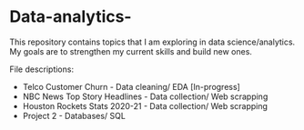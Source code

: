 # Data-analytics-
This repository contains topics that I am exploring in data science/analytics. My goals are to strengthen my current skills and build new ones.

File descriptions: 

* Telco Customer Churn - Data cleaning/ EDA  [In-progress]
* NBC News Top Story Headlines - Data collection/ Web scrapping
* Houston Rockets Stats 2020-21 - Data collection/ Web scrapping 
* Project 2 - Databases/ SQL  
